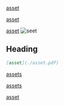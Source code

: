 [asset](https://example.com/asset.pdf)

[](./asset.pdf)

[asset](./asset.pdf)

[asset](asset.pdf 'Title') ![seet](asset)

## Heading

```md
[asset](./asset.pdf)
```

[assets](!file-loader!./asset.pdf)

[assets](/github/!file-loader!/assets.pdf)

[asset](asset.pdf)
